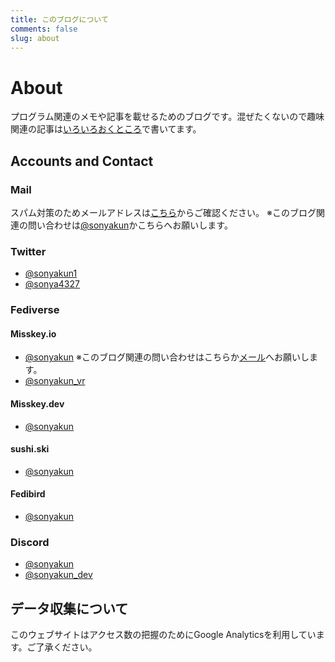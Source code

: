 ```yaml
---
title: このブログについて
comments: false
slug: about
---
```

# About
プログラム関連のメモや記事を載せるためのブログです。混ぜたくないので趣味関連の記事は[いろいろおくところ](https://vr.sonyakun.com)で書いてます。
## Accounts and Contact
### Mail
スパム対策のためメールアドレスは[こちら](https://mailhide.io/e/HKD8fI1s)からご確認ください。 ※このブログ関連の問い合わせは[@sonyakun](https://misskey.io/@sonyakun)かこちらへお願いします。
### Twitter
- [@sonyakun1](https://twitter.com/sonyakun1)
- [@sonya4327](https://twitter.com/sonya4327)
### Fediverse
#### Misskey.io
- [@sonyakun](https://misskey.io/@sonyakun) ※このブログ関連の問い合わせはこちらか[メール](#mail)へお願いします。
- [@sonyakun_vr](https://misskey.io/@sonyakun_vr)
#### Misskey.dev
- [@sonyakun](https://misskey.dev/@sonyakun)
#### sushi.ski
- [@sonyakun](https://sushi.ski/@sonyakun)
#### Fedibird
- [@sonyakun](https://fedibird.com/@sonyakun)
### Discord
- [@sonyakun](https://discord.com/users/1192126533255573635)
- [@sonyakun_dev](https://discord.com/users/875651011950297118)
## データ収集について
このウェブサイトはアクセス数の把握のためにGoogle Analyticsを利用しています。ご了承ください。